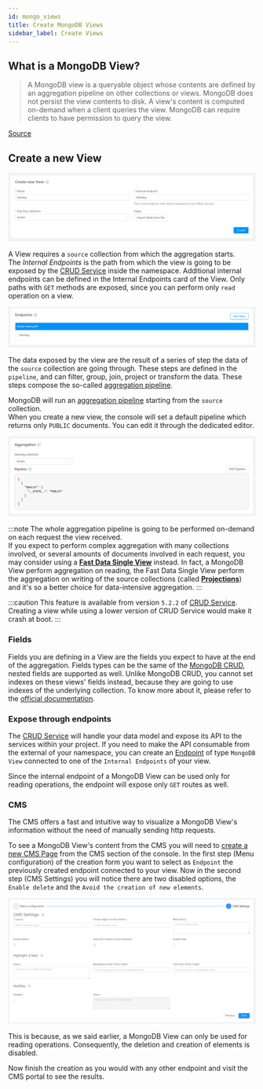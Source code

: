 ```yaml
---
id: mongo_views
title: Create MongoDB Views
sidebar_label: Create Views
---
```

## What is a MongoDB View?

> A MongoDB view is a queryable object whose contents are defined by an aggregation pipeline on other collections or views. MongoDB does not persist the view contents to disk. A view's content is computed on-demand when a client queries the view. MongoDB can require clients to have permission to query the view.   

[Source](https://www.mongodb.com/docs/manual/core/views/#views)

## Create a new View

![create view form](img/create_mongodb_view.png)

A View requires a `source` collection from which the aggregation starts.   
The *Internal Endpoints* is the path from which the view is going to be exposed by the [CRUD Service](/docs/runtime_suite/crud-service/overview_and_usage) inside the namespace. Additional internal endpoints can be defined in the Internal Endpoints card of the View. Only paths with `GET` methods are exposed, since you can perform only `read` operation on a view.

![Internal endpoint view](img/internal_endpoint_view.png)

The data exposed by the view are the result of a series of step the data of the `source` collection are going through. These steps are defined in the `pipeline`, and can filter, group, join, project or transform the data. These steps compose the so-called [aggregation pipeline](https://www.mongodb.com/docs/manual/core/aggregation-pipeline/).

MongoDB will run an [aggregation pipeline](https://www.mongodb.com/docs/manual/core/aggregation-pipeline/) starting from the `source` collection.    
When you create a new view, the console will set a default pipeline which returns only `PUBLIC` documents. You can edit it through the dedicated editor.   

![Pipeline view](img/pipeline_card_view.png)

:::note
The whole aggregation pipeline is going to be performed on-demand on each request the view received.   
If you expect to perform complex aggregation with many collections involved, or several amounts of documents involved in each request, you may consider using a [**Fast Data Single View**](/docs/fast_data/single_view) instead. In fact, a MongoDB View perform aggregation on reading, the Fast Data Single View perform the aggregation on writing of the source collections (called [**Projections**](/docs/fast_data/create_projection)) and it's so a better choice for data-intensive aggregation.
:::

:::caution
This feature is available from version `5.2.2` of [CRUD Service](/docs/runtime_suite/crud-service/overview_and_usage). Creating a view while using a lower version of CRUD Service would make it crash at boot.
:::

### Fields

Fields you are defining in a View are the fields you expect to have at the end of the aggregation. 
Fields types can be the same of the [MongoDB CRUD](/docs/development_suite/api-console/api-design/crud_advanced#fields), nested fields are supported as well. 
Unlike MongoDB CRUD, you cannot set indexes on these views' fields instead, because they are going to use indexes of the underlying collection. To know more about it, please refer to the [official documentation](https://www.mongodb.com/docs/manual/core/views/#index-use-and-sort-operations).

### Expose through endpoints

The [CRUD Service](../../../runtime_suite/crud-service/overview_and_usage.md) will handle your data model and expose its API to the services within your project. If you need to make the API consumable from the external of your namespace, you can create an [Endpoint](/docs/development_suite/api-console/api-design/endpoints) of type `MongoDB View` connected to one of the `Internal Endpoints` of your view. 

Since the internal endpoint of a MongoDB View can be used only for reading operations, the endpoint will expose only `GET` routes as well.


### CMS

The CMS offers a fast and intuitive way to visualize a MongoDB View's information without the need of manually sending http requests.

To see a MongoDB View's content from the CMS you will need to [create a new CMS Page](/docs/business_suite/cms_configuration/config_cms#how-to-create-a-page) from the CMS section of the console. In the first step (Menu configuration) of the creation form you want to select as `Endpoint` the previously created endpoint connected to your view. Now in the second step (CMS Settings) you will notice there are two disabled options, the `Enable delete` and the `Avoid the creation of new elements`.

![Create CMS page step 2 form](img/cms-mongo-view-second-step-screenshot.png)

This is because, as we said earlier, a MongoDB View can only be used for reading operations. Consequently, the deletion and creation of elements is disabled.

Now finish the creation as you would with any other endpoint and visit the CMS portal to see the results.